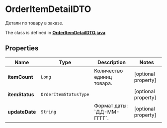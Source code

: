 

# OrderItemDetailDTO

Детали по товару в заказе.

The class is defined in **[OrderItemDetailDTO.java](../../src/main/java/org/openapitools/model/OrderItemDetailDTO.java)**

## Properties

Name | Type | Description | Notes
------------ | ------------- | ------------- | -------------
**itemCount** | `Long` | Количество единиц товара. |  [optional property]
**itemStatus** | `OrderItemStatusType` |  |  [optional property]
**updateDate** | `String` | Формат даты: &#x60;ДД-ММ-ГГГГ&#x60;.  |  [optional property]





